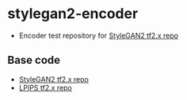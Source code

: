# stylegan2-encoder
* Encoder test repository for [StyleGAN2 tf2.x repo]

## Base code
* [StyleGAN2 tf2.x repo]
* [LPIPS tf2.x repo]


[StyleGAN2 tf2.x repo]: https://github.com/moono/stylegan2-tf-2.x
[LPIPS tf2.x repo]: https://github.com/moono/lpips-tf2.x